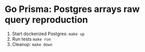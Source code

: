 # Go Prisma: Postgres arrays raw query reproduction

1. Start dockerized Postgres: `make up`
2. Run tests `make run`
3. Cleanup: `make down`
